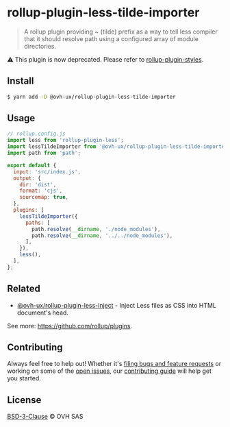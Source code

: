 # rollup-plugin-less-tilde-importer

> A rollup plugin providing ~ (tilde) prefix as a way to tell less compiler that it should resolve path using a configured array of module directories.

:warning: This plugin is now deprecated. Please refer to [rollup-plugin-styles](https://github.com/Anidetrix/rollup-plugin-styles).

## Install

```sh
$ yarn add -D @ovh-ux/rollup-plugin-less-tilde-importer
```

## Usage

```js
// rollup.config.js
import less from 'rollup-plugin-less';
import lessTildeImporter from '@ovh-ux/rollup-plugin-less-tilde-importer';
import path from 'path';

export default {
  input: 'src/index.js',
  output: {
    dir: 'dist',
    format: 'cjs',
    sourcemap: true,
  },
  plugins: [
    lessTildeImporter({
      paths: [
        path.resolve(__dirname, './node_modules'),
        path.resolve(__dirname, '../../node_modules'),
      ],
    }),
    less(),
  ],
};
```

## Related

- [@ovh-ux/rollup-plugin-less-inject](https://github.com/ovh/rollup-plugin-less-inject) - Inject Less files as CSS into HTML document's head.

See more: https://github.com/rollup/plugins.

## Contributing

Always feel free to help out! Whether it's [filing bugs and feature requests](https://github.com/ovh/rollup-plugin-less-tilde-importer/issues/new) or working on some of the [open issues](https://github.com/ovh/rollup-plugin-less-tilde-importer/issues), our [contributing guide](CONTRIBUTING.md) will help get you started.

## License

[BSD-3-Clause](LICENSE) © OVH SAS

